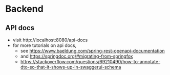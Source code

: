 # Backend

## API docs
- visit http://localhost:8080/api-docs
- for more tutorials on api docs, 
  - see https://www.baeldung.com/spring-rest-openapi-documentation
  - and https://springdoc.org/#migrating-from-springfox
  - https://stackoverflow.com/questions/69210490/how-to-annotate-dto-so-that-it-shows-up-in-swaggerui-schema